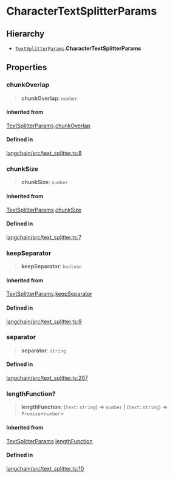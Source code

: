 CharacterTextSplitterParams
===========================

Hierarchy[​](#hierarchy "Direct link to Hierarchy")
---------------------------------------------------

*   [`TextSplitterParams`](/docs/api/text_splitter/interfaces/TextSplitterParams).**CharacterTextSplitterParams**

Properties[​](#properties "Direct link to Properties")
------------------------------------------------------

### chunkOverlap[​](#chunkoverlap "Direct link to chunkOverlap")

> **chunkOverlap**: `number`

#### Inherited from[​](#inherited-from "Direct link to Inherited from")

[TextSplitterParams](/docs/api/text_splitter/interfaces/TextSplitterParams).[chunkOverlap](/docs/api/text_splitter/interfaces/TextSplitterParams#chunkoverlap)

#### Defined in[​](#defined-in "Direct link to Defined in")

[langchain/src/text\_splitter.ts:8](https://github.com/hwchase17/langchainjs/blob/46e1734/langchain/src/text_splitter.ts#L8)

### chunkSize[​](#chunksize "Direct link to chunkSize")

> **chunkSize**: `number`

#### Inherited from[​](#inherited-from-1 "Direct link to Inherited from")

[TextSplitterParams](/docs/api/text_splitter/interfaces/TextSplitterParams).[chunkSize](/docs/api/text_splitter/interfaces/TextSplitterParams#chunksize)

#### Defined in[​](#defined-in-1 "Direct link to Defined in")

[langchain/src/text\_splitter.ts:7](https://github.com/hwchase17/langchainjs/blob/46e1734/langchain/src/text_splitter.ts#L7)

### keepSeparator[​](#keepseparator "Direct link to keepSeparator")

> **keepSeparator**: `boolean`

#### Inherited from[​](#inherited-from-2 "Direct link to Inherited from")

[TextSplitterParams](/docs/api/text_splitter/interfaces/TextSplitterParams).[keepSeparator](/docs/api/text_splitter/interfaces/TextSplitterParams#keepseparator)

#### Defined in[​](#defined-in-2 "Direct link to Defined in")

[langchain/src/text\_splitter.ts:9](https://github.com/hwchase17/langchainjs/blob/46e1734/langchain/src/text_splitter.ts#L9)

### separator[​](#separator "Direct link to separator")

> **separator**: `string`

#### Defined in[​](#defined-in-3 "Direct link to Defined in")

[langchain/src/text\_splitter.ts:207](https://github.com/hwchase17/langchainjs/blob/46e1734/langchain/src/text_splitter.ts#L207)

### lengthFunction?[​](#lengthfunction "Direct link to lengthFunction?")

> **lengthFunction**: (`text`: `string`) => `number` | (`text`: `string`) => `Promise`<`number`\>

#### Inherited from[​](#inherited-from-3 "Direct link to Inherited from")

[TextSplitterParams](/docs/api/text_splitter/interfaces/TextSplitterParams).[lengthFunction](/docs/api/text_splitter/interfaces/TextSplitterParams#lengthfunction)

#### Defined in[​](#defined-in-4 "Direct link to Defined in")

[langchain/src/text\_splitter.ts:10](https://github.com/hwchase17/langchainjs/blob/46e1734/langchain/src/text_splitter.ts#L10)